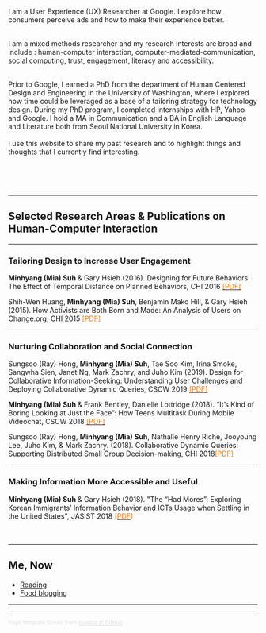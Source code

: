 <p>   
<br><br><br>
I am a User Experience (UX) Researcher at Google. I explore how consumers perceive ads and how to make their experience better. <br><br>

I am a mixed methods researcher and my research interests are broad and include : human-computer interaction, computer-mediated-communication, social computing, trust, engagement, literacy and accessibility.<br><br> 

Prior to Google, I earned a PhD from the department of Human Centered Design and Engineering in the University of Washington, where I explored how time could be leveraged as a base of a tailoring strategy for technology design. During my PhD program, I completed internships with HP, Yahoo and Google. I hold a MA in Communication and a BA in English Language and Literature both from Seoul National University in Korea. 
<br><br>
I use this website to share my past research and to highlight things and thoughts that I currently find interesting. </p><br><br><br>




---

## Selected Research Areas & Publications on Human-Computer Interaction 

---

### Tailoring Design to Increase User Engagement
<b>Minhyang (Mia) Suh </b>& Gary Hsieh (2016). Designing for Future Behaviors: The Effect of Temporal Distance on Planned Behaviors, CHI 2016 <a href="http://students.washington.edu/miasuh/attachment/chi2016.pdf"><font color = "#ff7b00">[PDF]</font></a><br>

Shih-Wen Huang,<b> Minhyang (Mia) Suh</b>, Benjamin Mako Hill, & Gary Hsieh (2015). How Activists are Both Born and Made: An Analysis of Users on Change.org, CHI 2015 <a href="http://students.washington.edu/miasuh/attachment/chi2015.pdf"><font color = "#ff7b00">[PDF]</font></a><br>


---

###  Nurturing Collaboration and Social Connection     

Sungsoo (Ray) Hong, <b>Minhyang (Mia) Suh</b>, Tae Soo Kim, Irina Smoke, Sangwha Sien, Janet Ng, Mark Zachry, and Juho Kim (2019). Design for Collaborative Information-Seeking: Understanding User Challenges and Deploying Collaborative Dynamic Queries, CSCW 2019 <a href="http://students.washington.edu/miasuh/attachment/Teens_CSCW2018.pdf"><font color = "#ff7b00">[PDF]</font></a>


<b>Minhyang (Mia) Suh </b>& Frank Bentley, Danielle Lottridge (2018). “It’s Kind of Boring Looking at Just the Face”: How Teens Multitask During Mobile Videochat, CSCW 2018 <a href="http://students.washington.edu/miasuh/attachment/Teens_CSCW2018.pdf"><font color = "#ff7b00">[PDF]</font></a>


Sungsoo (Ray) Hong, <b>Minhyang (Mia) Suh</b>, Nathalie Henry Riche, Jooyoung Lee, Juho Kim, & Mark Zachry. (2018). Collaborative Dynamic Queries: Supporting Distributed Small Group Decision-making, CHI 2018<a href="http://students.washington.edu/miasuh/attachment/chi2018.pdf"><font color = "#ff7b00">[PDF]</font></a> <br>


---
### Making Information More Accessible and Useful 

<b>Minhyang (Mia) Suh </b>& Gary Hsieh (2018). "The “Had Mores”: Exploring Korean Immigrants’ Information Behavior and ICTs Usage when Settling in the United States", JASIST 2018 <a href="http://students.washington.edu/miasuh/attachment/Korean.pdf"><font color = "#ff7b00"> [PDF]</font></a><br><br><br>



---
## Me, Now 
- [Reading](http://example.com/)
- [Food blogging](http://example.com/)

---




---
<p style="font-size:11px;color:rgb(224,224,224)">Page template forked from <a href="https://github.com/evanca/quick-portfolio" style="color: rgb(224,224,224)">evanca at GitHub</a></p>
<!-- Remove above link if you don't want to attibute -->

